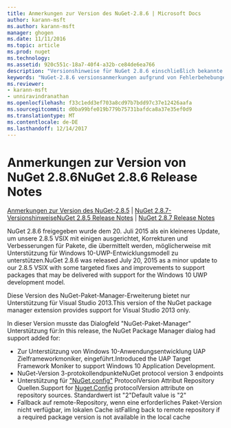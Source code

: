 ```yaml
---
title: Anmerkungen zur Version des NuGet-2.8.6 | Microsoft Docs
author: karann-msft
ms.author: karann-msft
manager: ghogen
ms.date: 11/11/2016
ms.topic: article
ms.prod: nuget
ms.technology: 
ms.assetid: 920c551c-18a7-40f4-a32b-ce84de6ea766
description: "Versionshinweise für NuGet 2.8.6 einschließlich bekannte Probleme, Fehlerbehebungen, Funktionen und Archivierung von dcrs Design."
keywords: "NuGet-2.8.6 versionsanmerkungen aufgrund von Fehlerbehebungen, bekannte Probleme, zusätzliche Funktionen, Archivierung von dcrs Design"
ms.reviewer:
- karann-msft
- unniravindranathan
ms.openlocfilehash: f33c1edd3ef703a8cd97b7bdd97c37e12426aafa
ms.sourcegitcommit: d0ba99bfe019b779b75731bafdca8a37e35ef0d9
ms.translationtype: MT
ms.contentlocale: de-DE
ms.lasthandoff: 12/14/2017
---
```

# <a name="nuget-286-release-notes"></a><span data-ttu-id="820fe-104">Anmerkungen zur Version von NuGet 2.8.6</span><span class="sxs-lookup"><span data-stu-id="820fe-104">NuGet 2.8.6 Release Notes</span></span>

<span data-ttu-id="820fe-105">[Anmerkungen zur Version des NuGet-2.8.5](../release-notes/nuget-2.8.5.md) | [NuGet 2.8.7-Versionshinweise](../release-notes/nuget-2.8.7.md)</span><span class="sxs-lookup"><span data-stu-id="820fe-105">[NuGet 2.8.5 Release Notes](../release-notes/nuget-2.8.5.md) | [NuGet 2.8.7 Release Notes](../release-notes/nuget-2.8.7.md)</span></span>

<span data-ttu-id="820fe-106">NuGet 2.8.6 freigegeben wurde dem 20. Juli 2015 als ein kleineres Update, um unsere 2.8.5 VSIX mit einigen ausgerichtet, Korrekturen und Verbesserungen für Pakete, die übermittelt werden, möglicherweise mit Unterstützung für Windows 10-UWP-Entwicklungsmodell zu unterstützen.</span><span class="sxs-lookup"><span data-stu-id="820fe-106">NuGet 2.8.6 was released July 20, 2015 as a minor update to our 2.8.5 VSIX with some targeted fixes and improvements to support packages that may be delivered with support for the Windows 10 UWP development model.</span></span>

<span data-ttu-id="820fe-107">Diese Version des NuGet-Paket-Manager-Erweiterung bietet nur Unterstützung für Visual Studio 2013.</span><span class="sxs-lookup"><span data-stu-id="820fe-107">This version of the NuGet package manager extension provides support for Visual Studio 2013 only.</span></span>

<span data-ttu-id="820fe-108">In dieser Version musste das Dialogfeld "NuGet-Paket-Manager" Unterstützung für:</span><span class="sxs-lookup"><span data-stu-id="820fe-108">In this release, the NuGet Package Manager dialog had support added for:</span></span>

* <span data-ttu-id="820fe-109">Zur Unterstützung von Windows 10-Anwendungsentwicklung UAP Zielframeworkmoniker, eingeführt.</span><span class="sxs-lookup"><span data-stu-id="820fe-109">Introduced the UAP Target Framework Moniker to support Windows 10 Application Development.</span></span>
* <span data-ttu-id="820fe-110">NuGet-Version 3-protokollendpunkte</span><span class="sxs-lookup"><span data-stu-id="820fe-110">NuGet protocol version 3 endpoints</span></span>
* <span data-ttu-id="820fe-111">Unterstützung für ["NuGet.config"](../consume-packages/configuring-nuget-behavior.md) ProtocolVersion Attribut Repository Quellen.</span><span class="sxs-lookup"><span data-stu-id="820fe-111">Support for [Nuget.Config](../consume-packages/configuring-nuget-behavior.md) protocolVersion attribute on repository sources.</span></span> <span data-ttu-id="820fe-112">Standardwert ist "2"</span><span class="sxs-lookup"><span data-stu-id="820fe-112">Default value is "2"</span></span>
* <span data-ttu-id="820fe-113">Fallback auf remote-Repository, wenn eine erforderliches Paket-Version nicht verfügbar, im lokalen Cache ist</span><span class="sxs-lookup"><span data-stu-id="820fe-113">Falling back to remote repository if a required package version is not available in the local cache</span></span>